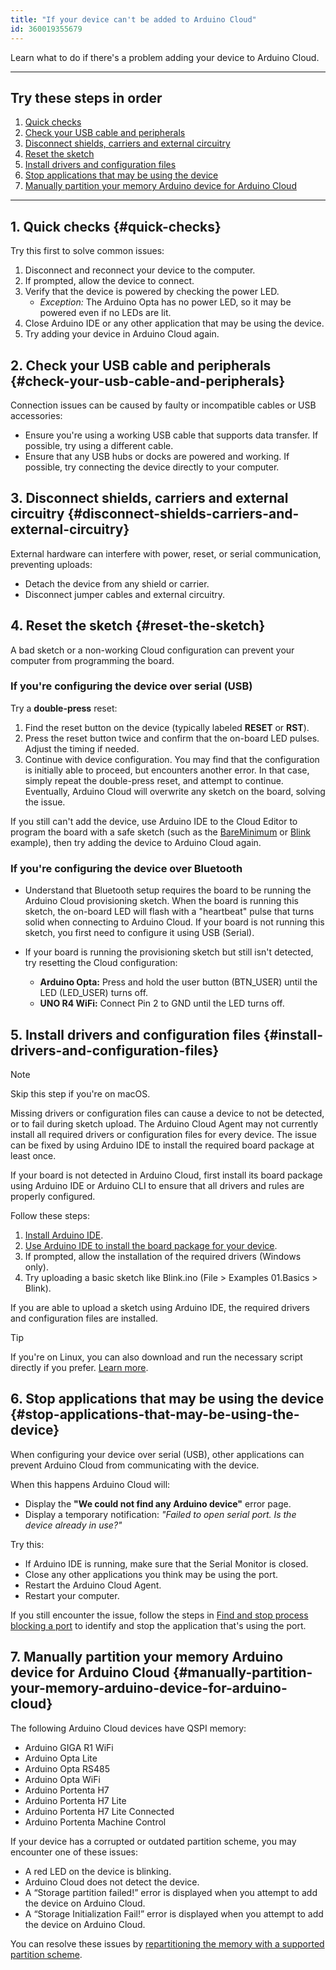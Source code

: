 ```yaml
---
title: "If your device can't be added to Arduino Cloud"
id: 360019355679
---
```


Learn what to do if there's a problem adding your device to Arduino Cloud.

---

## Try these steps in order

1. [Quick checks](#quick-checks)
1. [Check your USB cable and peripherals](#check-your-usb-cable-and-peripherals)
1. [Disconnect shields, carriers and external circuitry](#disconnect-shields-carriers-and-external-circuitry)
1. [Reset the sketch](#reset-the-sketch)
1. [Install drivers and configuration files](#install-drivers-and-configuration-files)
1. [Stop applications that may be using the device](#stop-applications-that-may-be-using-the-device)
1. [Manually partition your memory Arduino device for Arduino Cloud](#manually-partition-your-memory-arduino-device-for-arduino-cloud)

---

## 1. Quick checks {#quick-checks}

Try this first to solve common issues:

1. Disconnect and reconnect your device to the computer.
1. If prompted, allow the device to connect.
1. Verify that the device is powered by checking the power LED.
   * _Exception:_ The Arduino Opta has no power LED, so it may be powered even if no LEDs are lit.
1. Close Arduino IDE or any other application that may be using the device.
1. Try adding your device in Arduino Cloud again.

## 2. Check your USB cable and peripherals {#check-your-usb-cable-and-peripherals}

Connection issues can be caused by faulty or incompatible cables or USB accessories:

* Ensure you're using a working USB cable that supports data transfer. If possible, try using a different cable.
* Ensure that any USB hubs or docks are powered and working. If possible, try connecting the device directly to your computer.

## 3. Disconnect shields, carriers and external circuitry {#disconnect-shields-carriers-and-external-circuitry}

External hardware can interfere with power, reset, or serial communication, preventing uploads:

* Detach the device from any shield or carrier.
* Disconnect jumper cables and external circuitry.

## 4. Reset the sketch {#reset-the-sketch}

A bad sketch or a non-working Cloud configuration can prevent your computer from programming the board.

### If you're configuring the device over serial (USB)

Try a **double-press** reset:

1. Find the reset button on the device (typically labeled **RESET** or **RST**).
2. Press the reset button twice and confirm that the on-board LED pulses. Adjust the timing if needed.
3. Continue with device configuration. You may find that the configuration is initially able to proceed, but encounters another error. In that case, simply repeat the double-press reset, and attempt to continue. Eventually, Arduino Cloud will overwrite any sketch on the board, solving the issue.

If you still can't add the device, use Arduino IDE to the Cloud Editor to program the board with a safe sketch (such as the [BareMinimum](https://app.oniudra.cc/sketches/examples?nav=Examples&eid=01.Basics%2FBareMinimum) or [Blink](https://app.oniudra.cc/sketches/examples?nav=Examples&eid=01.Basics%2FBlink) example), then try adding the device to Arduino Cloud again.

### If you're configuring the device over Bluetooth

* Understand that Bluetooth setup requires the board to be running the Arduino Cloud provisioning sketch. When the board is running this sketch, the on-board LED will flash with a "heartbeat" pulse that turns solid when connecting to Arduino Cloud. If your board is not running this sketch, you first need to configure it using USB (Serial).
* If your board is running the provisioning sketch but still isn't detected, try resetting the Cloud configuration:

  * **Arduino Opta:** Press and hold the user button (BTN_USER) until the LED (LED_USER) turns off.
  * **UNO R4 WiFi:** Connect Pin 2 to GND until the LED turns off.

## 5. Install drivers and configuration files {#install-drivers-and-configuration-files}

> [!NOTE]
> Skip this step if you're on macOS.

Missing drivers or configuration files can cause a device to not be detected, or to fail during sketch upload. The Arduino Cloud Agent may not currently install all required drivers or configuration files for every device. The issue can be fixed by using Arduino IDE to install the required board package at least once.

If your board is not detected in Arduino Cloud, first install its board package using Arduino IDE or Arduino CLI to ensure that all drivers and rules are properly configured.

Follow these steps:

1. [Install Arduino IDE](https://support.arduino.cc/hc/en-us/articles/360019833020-Download-and-install-Arduino-IDE).
2. [Use Arduino IDE to install the board package for your device](https://support.arduino.cc/hc/en-us/articles/360016119519-Add-boards-to-Arduino-IDE).
3. If prompted, allow the installation of the required drivers (Windows only).
4. Try uploading a basic sketch like Blink.ino (File > Examples 01.Basics > Blink).

If you are able to upload a sketch using Arduino IDE, the required drivers and configuration files are installed.

> [!TIP]
> If you're on Linux, you can also download and run the necessary script directly if you prefer. [Learn more](https://support.arduino.cc/hc/en-us/articles/9005041052444-Fix-udev-rules-on-Linux).

## 6. Stop applications that may be using the device {#stop-applications-that-may-be-using-the-device}

When configuring your device over serial (USB), other applications can prevent Arduino Cloud from communicating with the device.

When this happens Arduino Cloud will:

* Display the **"We could not find any Arduino device"** error page.
* Display a temporary notification: _"Failed to open serial port. Is the device already in use?"_

Try this:

* If Arduino IDE is running, make sure that the Serial Monitor is closed.
* Close any other applications you think may be using the port.
* Restart the Arduino Cloud Agent.
* Restart your computer.

If you still encounter the issue, follow the steps in [Find and stop process blocking a port](https://support.arduino.cc/hc/en-us/articles/4407830972050-Find-and-stop-process-blocking-a-port) to identify and stop the application that's using the port.

<!-- The Serial Monitor in the Cloud Editor will automatically be closed -->

## 7. Manually partition your memory Arduino device for Arduino Cloud {#manually-partition-your-memory-arduino-device-for-arduino-cloud}

The following Arduino Cloud devices have QSPI memory:

* Arduino GIGA R1 WiFi
* Arduino Opta Lite
* Arduino Opta RS485
* Arduino Opta WiFi
* Arduino Portenta H7
* Arduino Portenta H7 Lite
* Arduino Portenta H7 Lite Connected
* Arduino Portenta Machine Control

If your device has a corrupted or outdated partition scheme, you may encounter one of these issues:

* A red LED on the device is blinking.
* Arduino Cloud does not detect the device.
* A “Storage partition failed!” error is displayed when you attempt to add the device on Arduino Cloud.
* A “Storage Initialization Fail!” error is displayed when you attempt to add the device on Arduino Cloud.

You can resolve these issues by [repartitioning the memory with a supported partition scheme](https://support.arduino.cc/hc/en-us/articles/16206977438748-Reset-the-flash-memory-on-STM32H747-based-devices).

<!-- markdownlint-disable-file HC001 -->